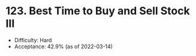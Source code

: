 # 123. Best Time to Buy and Sell Stock III
- Difficulty: Hard
- Acceptance: 42.9% (as of 2022-03-14)
